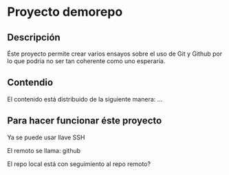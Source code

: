 # Proyecto demorepo

## Descripción

Éste proyecto permite crear varios ensayos sobre el uso de Git y Github por lo que podría no ser tan coherente como uno esperaría.

## Contendio

El contenido está distribuido de la siguiente manera:
...

## Para hacer funcionar éste proyecto
Ya se puede usar llave SSH

El remoto se llama: github

El repo local está con seguimiento al repo remoto?

